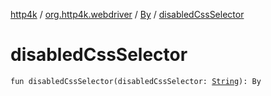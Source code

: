 [http4k](../../index.md) / [org.http4k.webdriver](../index.md) / [By](index.md) / [disabledCssSelector](./disabled-css-selector.md)

# disabledCssSelector

`fun disabledCssSelector(disabledCssSelector: `[`String`](https://kotlinlang.org/api/latest/jvm/stdlib/kotlin/-string/index.html)`): By`